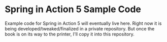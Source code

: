 # Spring in Action 5 Sample Code

Example code for Spring in Action 5 will eventually live here. Right now it is being developed/tweaked/finalized in a private repository. But once the book is on its way to the printer, I'll copy it into this repository.
